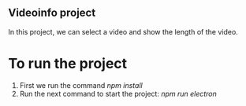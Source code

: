 ## Videoinfo project

In this project, we can select a video and show the length of the video.

To run the project
======================

1. First we run the command *npm install*
2. Run the next command to start the project: *npm run electron* 
